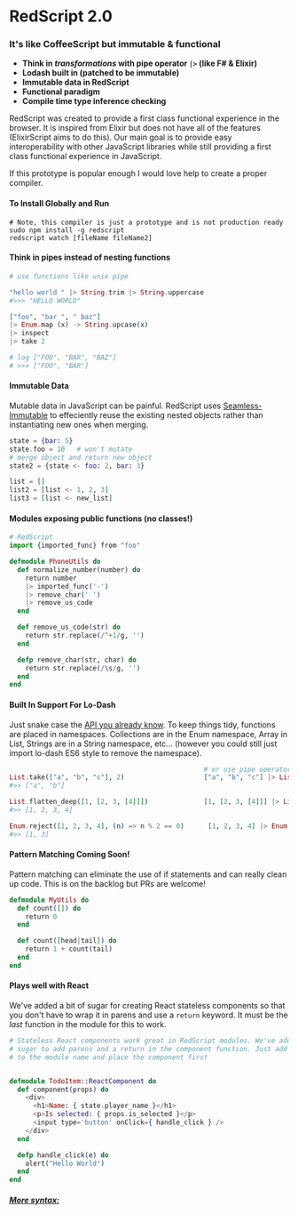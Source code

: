 # RedScript 2.0
### It's like CoffeeScript but immutable & functional

* **Think in *transformations* with pipe operator `|>` (like F# & Elixir)**
* **Lodash built in (patched to be immutable)**
* **Immutable data in RedScript**
* **Functional paradigm**
* **Compile time type inference checking**


RedScript was created to provide a first class functional experience in the browser. It is inspired from Elixir but does not have all of the features (ElixirScript aims to do this). Our main goal is to provide easy interoperability with other JavaScript libraries while still providing a first class functional experience in JavaScript.

If this prototype is popular enough I would love help to create a proper compiler.


#### To Install Globally and Run

```
# Note, this compiler is just a prototype and is not production ready
sudo npm install -g redscript
redscript watch [fileName fileName2]
```

#### Think in pipes instead of nesting functions

```elixir
# use functions like unix pipe

"hello world " |> String.trim |> String.uppercase
#>>> "HELLO WORLD"

["foo", "bar ", " baz"]
|> Enum.map (x) -> String.upcase(x)
|> inspect
|> take 2

# log ["FOO", "BAR", "BAZ"]
# >>> ["FOO", "BAR"]
```

#### Immutable Data
Mutable data in JavaScript can be painful. RedScript uses [Seamless-Immutable](https://github.com/rtfeldman/seamless-immutable) to effeciently reuse the existing nested objects rather than instantiating new ones when merging.
```elixir
state = {bar: 5}
state.foo = 10   # won't mutate
# merge object and return new object
state2 = {state <- foo: 2, bar: 3}

list = []             
list2 = [list <- 1, 2, 3]
list3 = [list <- new_list]
```

#### Modules exposing public functions (no classes!)

```elixir
# RedScript
import {imported_func} from "foo"

defmodule PhoneUtils do
  def normalize_number(number) do
    return number
    |> imported_func('-')
    |> remove_char(' ')  
    |> remove_us_code    
  end                    

  def remove_us_code(str) do
    return str.replace(/^+1/g, '')
  end                             

  defp remove_char(str, char) do  
    return str.replace(/\s/g, '') 
  end
end
```

#### Built In Support For Lo-Dash
Just snake case the [API you already know](https://lodash.com/docs). To keep things tidy, functions are placed in namespaces. Collections are in the Enum namespace, Array in List, Strings are in a String namespace, etc... (however you could still just import lo-dash ES6 style to remove the namespace).

```elixir
                                                 # or use pipe operator with lo-dash
List.take(["a", "b", "c"], 2)                    ["a", "b", "c"] |> List.take(2)
#>> ["a", "b"]

List.flatten_deep([1, [2, 3, [4]]])              [1, [2, 3, [4]]] |> List.flatten_deep
#>> [1, 2, 3, 4]

Enum.reject([1, 2, 3, 4], (n) => n % 2 == 0)      [1, 2, 3, 4] |> Enum.reject((n) => n % 2 == 0)
#>> [1, 3]
```


#### Pattern Matching Coming Soon!
Pattern matching can eliminate the use of if statements and can really clean up code. This is on the backlog but PRs are welcome!
```elixir
defmodule MyUtils do
  def count([]) do
    return 0
  end

  def count([head|tail]) do
    return 1 + count(tail)
  end
end

```


#### Plays well with React
We've added a bit of sugar for creating React stateless components so that you don't have to wrap it in parens and use a `return` keyword. It must be the *last* function in the module for this to work.


```elixir
# Stateless React components work great in RedScript modules. We've added optional
# sugar to add parens and a return in the component function. Just add ::ReactComponent
# to the module name and place the component first


defmodule TodoItem::ReactComponent do
  def component(props) do
    <div>
      <h1>Name: { state.player_name }</h1>
      <p>Is selected: { props.is_selected }</p>
      <input type='button' onClick={ handle_click } />
    </div>
  end

  defp handle_click(e) do
    alert("Hello World")
  end
end
```


##### [More syntax:](https://github.com/AdamBrodzinski/RedScript/blob/master/spec.md)
